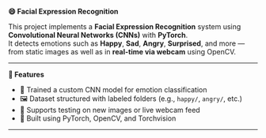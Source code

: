 **😄 Facial Expression Recognition**

This project implements a **Facial Expression Recognition** system using **Convolutional Neural Networks (CNNs)** with **PyTorch**.  
It detects emotions such as **Happy**, **Sad**, **Angry**, **Surprised**, and more — from static images as well as in **real-time via webcam** using OpenCV.

---

**🚀 Features**

- 🎯 Trained a custom CNN model for emotion classification
- 🖼️ Dataset structured with labeled folders (e.g., `happy/`, `angry/`, etc.)
- 🧪 Supports testing on new images or live webcam feed
- 🧠 Built using PyTorch, OpenCV, and Torchvision

---

